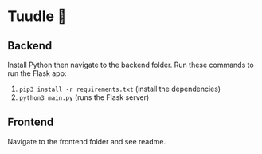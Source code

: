 # Tuudle 🎵

## Backend

Install Python then navigate to the backend folder. Run these commands to run the Flask app:

1. `pip3 install -r requirements.txt` (install the dependencies)
2. `python3 main.py` (runs the Flask server)

## Frontend

Navigate to the frontend folder and see readme.
